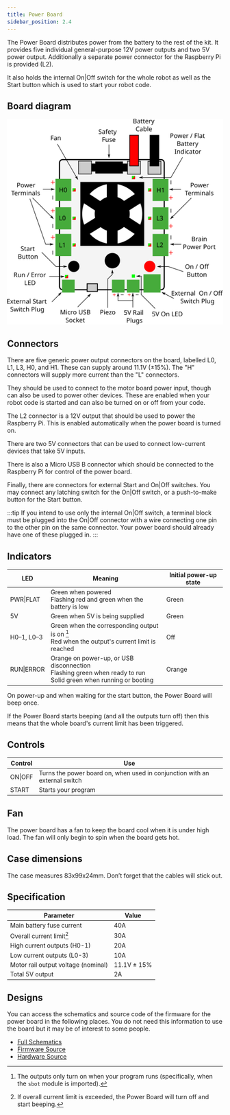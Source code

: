 ```yaml
---
title: Power Board
sidebar_position: 2.4
---
```


The Power Board distributes power from the battery to the rest of the kit. It provides
five individual general-purpose 12V power outputs and two 5V power output.
Additionally a separate power connector for the Raspberry Pi is provided (L2).

It also holds the internal On|Off switch for the whole robot as well as
the Start button which is used to start your robot code.

## Board diagram

![Power Board Diagram](../assets/img/kit/power_board_v4_diagram.png)

## Connectors

There are five generic power output connectors on the board, labelled L0, L1, L3, H0, and H1.
These can supply around 11.1V (±15%). The "H" connectors will supply more
current than the "L" connectors.

They should be used to connect to the motor board power input, though can also
be used to power other devices. These are enabled when your robot code is
started and can also be turned on or off from your code.

The L2 connector is a 12V output that should be used to power the Raspberry Pi.
This is enabled automatically when the power board is turned on.

There are two 5V connectors that can be used to connect low-current devices that take 5V inputs.

There is also a Micro USB B connector which should be connected to the Raspberry Pi for control of the power board.

Finally, there are connectors for external Start and On|Off switches. You may connect any latching switch for the On|Off switch, or a push-to-make button for the Start button.

:::tip
If you intend to use only the internal On|Off switch, a terminal block must be plugged into the On|Off connector with a wire connecting one pin to the other pin on the same connector. Your power board should already have one of these plugged in.
:::

## Indicators

| LED        | Meaning                                                                                                                   | Initial power-up state |
| ---------- | ------------------------------------------------------------------------------------------------------------------------- | ---------------------- |
| PWR\|FLAT  | Green when powered<br />Flashing red and green when the battery is low                                                    | Green                  |
| 5V         | Green when 5V is being supplied                                                                                           | Green                  |
| H0–1, L0–3 | Green when the corresponding output is on [^1]<br />Red when the output's current limit is reached                        | Off                    |
| RUN\|ERROR | Orange on power-up, or USB disconnection <br />Flashing green when ready to run<br /> Solid green when running or booting | Orange                 |

[^1]: The outputs only turn on when your program runs (specifically, when the `sbot` module is imported).

On power-up and when waiting for the start button, the Power Board will beep once.

If the Power Board starts beeping (and all the outputs turn off) then this means that the whole board's current limit has been triggered.

## Controls

| Control | Use                                                                        |
| ------- | -------------------------------------------------------------------------- |
| ON\|OFF | Turns the power board on, when used in conjunction with an external switch |
| START   | Starts your program                                                        |

## Fan

The power board has a fan to keep the board cool when it is under high load. The fan will only begin to spin when the board gets hot.

## Case dimensions

The case measures 83x99x24mm. Don’t forget that the cables will stick out.

## Specification

| Parameter                           | Value       |
| ----------------------------------- | ----------- |
| Main battery fuse current           | 40A         |
| Overall current limit[^2]           | 30A         |
| High current outputs (H0-1)         | 20A         |
| Low current outputs (L0-3)          | 10A         |
| Motor rail output voltage (nominal) | 11.1V ± 15% |
| Total 5V output                     | 2A          |

[^2]: If overall current limit is exceeded, the Power Board will turn off and start beeping.

## Designs

You can access the schematics and source code of the firmware for the power board in the following places. You do not need this information to use the board but it may be of interest to some people.

-   [Full Schematics](../assets/docs/power-schematic.pdf)
-   [Firmware Source](https://github.com/srobo/power-v4-fw)
-   [Hardware Source](https://github.com/sourcebots/power-v4-hw)

